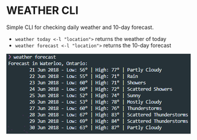 # WEATHER CLI #
Simple CLI for checking daily weather and 10-day forecast.

- `weather today <-l "location">` returns the weather of today
- `weather forecast <-l "location">` returns the 10-day forecast

![picture](img/weather.png)
